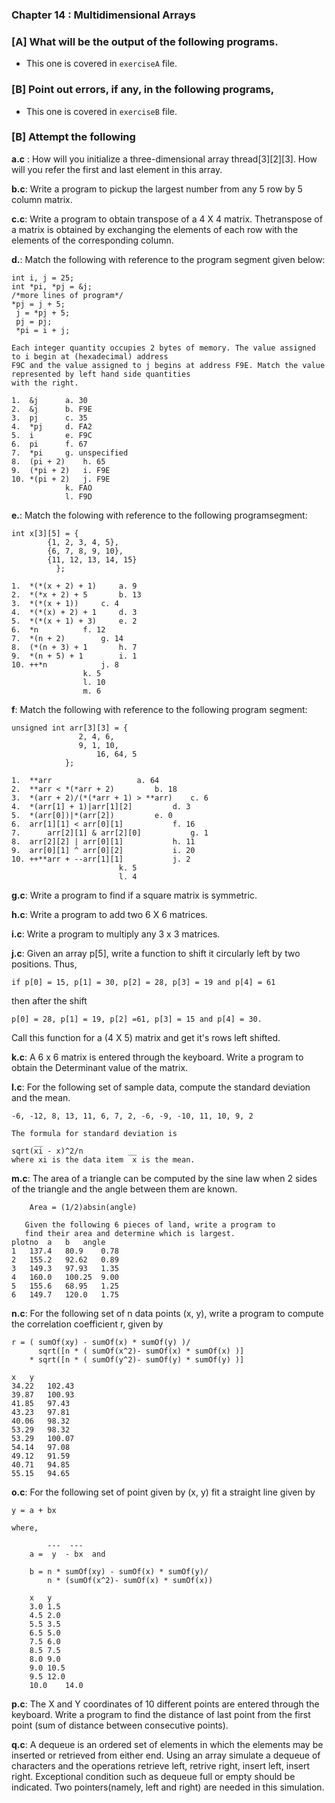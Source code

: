 ### Chapter 14 : Multidimensional Arrays

### [A] What will be the output of the following programs.

- This one is covered in `exerciseA` file.

### [B] Point out errors, if any, in the following programs,

- This one is covered in `exerciseB` file.

### [B] Attempt the following

**a.c** : How will you initialize a three-dimensional array thread[3][2][3].
How will you refer the first and last element in this array.

**b.c**: Write a program to pickup the largest number from any 5 row by 5 column 
matrix.

**c.c**: Write a program to obtain transpose of a 4 X 4 matrix. Thetranspose of a 
matrix is obtained by exchanging the elements of each row with the elements of the 
corresponding column.

**d.**: Match the following with reference to the program segment given below:

	int i, j = 25;
	int *pi, *pj = &j;
	/*more lines of program*/
	*pj = j + 5;
	 j = *pj + 5;
	 pj = pj;
	 *pi = i + j;

	Each integer quantity occupies 2 bytes of memory. The value assigned to i begin at (hexadecimal) address
	F9C and the value assigned to j begins at address F9E. Match the value represented by left hand side quantities
	with the right.

	1.	&j		a. 30
	2.	&j		b. F9E
	3.	pj		c. 35
	4.	*pj		d. FA2
	5.	i		e. F9C
	6. 	pi		f. 67
	7.	*pi		g. unspecified
	8. 	(pi + 2) 	h. 65
	9.	(*pi + 2)	i. F9E
	10.	*(pi + 2)	j. F9E
				k. FAO
				l. F9D

**e.**: Match the folowing with reference to the following programsegment:

	int x[3][5] = {
			{1, 2, 3, 4, 5},
			{6, 7, 8, 9, 10},
			{11, 12, 13, 14, 15}
		      };

	1. 	*(*(x + 2) + 1)		a. 9
	2. 	*(*x + 2) + 5		b. 13
	3.	*(*(x + 1))		c. 4
	4.	*(*(x) + 2) + 1		d. 3
	5.	*(*(x + 1) + 3)		e. 2
	6.	*n			f. 12
	7.	*(n + 2)		g. 14
	8.	(*(n + 3) + 1		h. 7
	9.	*(n + 5) + 1		i. 1
	10.	++*n			j. 8
					k. 5
					l. 10
					m. 6

**f**: Match the following with reference to the following program segment:

	unsigned int arr[3][3] = {
				   2, 4, 6,
				   9, 1, 10,
			           16, 64, 5
				};

	1.	**arr					a. 64
	2.	**arr < *(*arr + 2)			b. 18
	3.	*(arr + 2)/(*(*arr + 1) > **arr)	c. 6
	4. 	*(arr[1] + 1)|arr[1][2]			d. 3
	5.	*(arr[0])|*(arr[2])			e. 0
	6.	arr[1][1] < arr[0][1]			f. 16
	7.  	arr[2][1] & arr[2][0]			g. 1
	8. 	arr[2][2] | arr[0][1]			h. 11
	9. 	arr[0][1] ^ arr[0][2]			i. 20
	10.	++**arr + --arr[1][1]			j. 2
							k. 5
							l. 4

**g.c**:  Write a program to find if a square matrix is symmetric.

**h.c**:  Write a program to add two 6 X 6 matrices.

**i.c**:  Write a program to multiply any 3 x 3 matrices.

**j.c**:  Given an array p[5], write a function to shift it circularly left by 
two positions. Thus,

	if p[0] = 15, p[1] = 30, p[2] = 28, p[3] = 19 and p[4] = 61 

then after the shift

	p[0] = 28, p[1] = 19, p[2] =61, p[3] = 15 and p[4] = 30.

Call this function for a (4 X 5) matrix and get it's rows left shifted.

**k.c**: A 6 x 6 matrix is entered through the keyboard. Write a program to 
obtain the Determinant value of the matrix.

**l.c**: For the following set of sample data, compute the standard 
deviation and the mean.
	
	-6, -12, 8, 13, 11, 6, 7, 2, -6, -9, -10, 11, 10, 9, 2

	The formula for standard deviation is
	 	 __
	sqrt(xi - x)^2/n          __
	where xi is the data item  x is the mean.

**m.c**: The area of a triangle can be computed by the sine law when
2 sides of the triangle and the angle between them are known.

		Area = (1/2)absin(angle)

       Given the following 6 pieces of land, write a program to 
       find their area and determine which is largest.
	plotno	a	b	angle
	1	137.4	80.9	0.78
	2	155.2	92.62	0.89
	3	149.3	97.93	1.35
	4	160.0	100.25	9.00
	5	155.6	68.95	1.25
	6	149.7	120.0	1.75

**n.c**: For the following set of n data points (x, y), write a 
program to compute the correlation coefficient r, given by 

	r = ( sumOf(xy) - sumOf(x) * sumOf(y) )/
	      sqrt([n * ( sumOf(x^2)- sumOf(x) * sumOf(x) )]
	    * sqrt([n * ( sumOf(y^2)- sumOf(y) * sumOf(y) )]

	x 	y 	
	34.22	102.43
	39.87 	100.93
	41.85	97.43
	43.23	97.81
	40.06	98.32
	53.29	98.32
	53.29	100.07
	54.14	97.08
	49.12	91.59
	40.71	94.85
	55.15	94.65

**o.c**: For the following set of point given by (x, y) fit a straight line given by 

	y = a + bx

	where,	

		    ---  ---
		a =  y  - bx  and

		b = n * sumOf(xy) - sumOf(x) * sumOf(y)/
		    n * (sumOf(x^2)- sumOf(x) * sumOf(x))

		x	y
		3.0	1.5
		4.5	2.0
		5.5	3.5
		6.5	5.0
		7.5	6.0
		8.5	7.5
		8.0	9.0
		9.0	10.5
		9.5	12.0
		10.0	14.0

**p.c**: The X and Y coordinates of 10 different points are entered through
the keyboard. Write a program to find the distance of last point from the first 
point (sum of distance between consecutive points).

**q.c**: A dequeue is an ordered set of elements in which the  elements may be 
inserted or retrieved from either end. Using an array simulate a dequeue of characters
and the operations retrieve left, retrive right, insert left, insert right. Exceptional 
condition such as dequeue full or empty should be indicated. Two pointers(namely, left
and right) are needed in this simulation.











